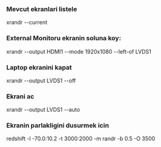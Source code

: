
### Mevcut ekranlari listele
xrandr --current

### External Monitoru ekranin soluna koy:

xrandr --output HDMI1 --mode 1920x1080 --left-of LVDS1

### Laptop ekranini kapat

xrandr --output LVDS1 --off

### Ekrani ac

xrandr --output LVDS1 --auto

### Ekranin parlakligini dusurmek icin

redshift -l -70.0:10.2 -t 3000:2000  -m randr -b 0.5 -O 3500
